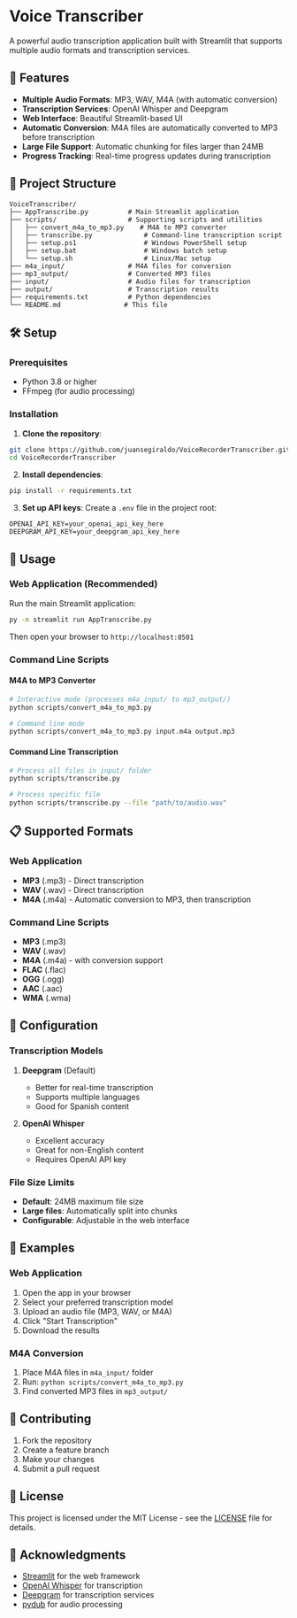 # Voice Transcriber

A powerful audio transcription application built with Streamlit that supports multiple audio formats and transcription services.

## 🚀 Features

- **Multiple Audio Formats**: MP3, WAV, M4A (with automatic conversion)
- **Transcription Services**: OpenAI Whisper and Deepgram
- **Web Interface**: Beautiful Streamlit-based UI
- **Automatic Conversion**: M4A files are automatically converted to MP3 before transcription
- **Large File Support**: Automatic chunking for files larger than 24MB
- **Progress Tracking**: Real-time progress updates during transcription

## 📁 Project Structure

```
VoiceTranscriber/
├── AppTranscribe.py          # Main Streamlit application
├── scripts/                  # Supporting scripts and utilities
│   ├── convert_m4a_to_mp3.py    # M4A to MP3 converter
│   ├── transcribe.py             # Command-line transcription script
│   ├── setup.ps1                 # Windows PowerShell setup
│   ├── setup.bat                 # Windows batch setup
│   └── setup.sh                  # Linux/Mac setup
├── m4a_input/                # M4A files for conversion
├── mp3_output/               # Converted MP3 files
├── input/                    # Audio files for transcription
├── output/                   # Transcription results
├── requirements.txt          # Python dependencies
└── README.md                # This file
```

## 🛠️ Setup

### Prerequisites
- Python 3.8 or higher
- FFmpeg (for audio processing)

### Installation

1. **Clone the repository**:
```bash
git clone https://github.com/juansegiraldo/VoiceRecorderTranscriber.git
cd VoiceRecorderTranscriber
```

2. **Install dependencies**:
```bash
pip install -r requirements.txt
```

3. **Set up API keys**:
Create a `.env` file in the project root:
```env
OPENAI_API_KEY=your_openai_api_key_here
DEEPGRAM_API_KEY=your_deepgram_api_key_here
```

## 🎤 Usage

### Web Application (Recommended)

Run the main Streamlit application:
```bash
py -m streamlit run AppTranscribe.py
```

Then open your browser to `http://localhost:8501`

### Command Line Scripts

#### M4A to MP3 Converter
```bash
# Interactive mode (processes m4a_input/ to mp3_output/)
python scripts/convert_m4a_to_mp3.py

# Command line mode
python scripts/convert_m4a_to_mp3.py input.m4a output.mp3
```

#### Command Line Transcription
```bash
# Process all files in input/ folder
python scripts/transcribe.py

# Process specific file
python scripts/transcribe.py --file "path/to/audio.wav"
```

## 📋 Supported Formats

### Web Application
- **MP3** (.mp3) - Direct transcription
- **WAV** (.wav) - Direct transcription
- **M4A** (.m4a) - Automatic conversion to MP3, then transcription

### Command Line Scripts
- **MP3** (.mp3)
- **WAV** (.wav)
- **M4A** (.m4a) - with conversion support
- **FLAC** (.flac)
- **OGG** (.ogg)
- **AAC** (.aac)
- **WMA** (.wma)

## 🔧 Configuration

### Transcription Models

1. **Deepgram** (Default)
   - Better for real-time transcription
   - Supports multiple languages
   - Good for Spanish content

2. **OpenAI Whisper**
   - Excellent accuracy
   - Great for non-English content
   - Requires OpenAI API key

### File Size Limits

- **Default**: 24MB maximum file size
- **Large files**: Automatically split into chunks
- **Configurable**: Adjustable in the web interface

## 📖 Examples

### Web Application
1. Open the app in your browser
2. Select your preferred transcription model
3. Upload an audio file (MP3, WAV, or M4A)
4. Click "Start Transcription"
5. Download the results

### M4A Conversion
1. Place M4A files in `m4a_input/` folder
2. Run: `python scripts/convert_m4a_to_mp3.py`
3. Find converted MP3 files in `mp3_output/`

## 🤝 Contributing

1. Fork the repository
2. Create a feature branch
3. Make your changes
4. Submit a pull request

## 📄 License

This project is licensed under the MIT License - see the [LICENSE](LICENSE) file for details.

## 🙏 Acknowledgments

- [Streamlit](https://streamlit.io/) for the web framework
- [OpenAI Whisper](https://openai.com/research/whisper) for transcription
- [Deepgram](https://deepgram.com/) for transcription services
- [pydub](https://github.com/jiaaro/pydub) for audio processing

